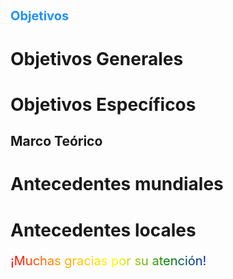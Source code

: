 ## <p style="font-size: 20px; color: dodgerblue;"> Objetivos </p>

# Objetivos Generales

# Objetivos Específicos

## Marco Teórico

# Antecedentes mundiales

# Antecedentes locales

<p style="font-size: 20px"; class="rainbow">¡Muchas gracias por su atención!</p>

<meta charset="UTF-8">
    <meta name="viewport" content="width=device-width, initial-scale=1.0">
    <title>Texto Arcoíris</title>
    <style>
        .rainbow {
            background: linear-gradient(to right, red, orange, yellow, green, blue, indigo, violet);
            color: transparent;
            background-clip: text;
        }
    </style>  